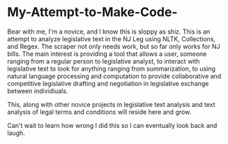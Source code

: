 # My-Attempt-to-Make-Code-

Bear with me, I'm a novice, and I know this is sloppy as shiz. This is an attempt to analyze legislative text in the NJ Leg using NLTK, Collections, and Regex. The scraper not only needs work, but so far only works for NJ bills. The main interest is providing a tool that allows a user, someone ranging from a regular person to legislative analyst, to interact with legislative text to look for anything ranging from summarization, to using natural language processing and computation to provide collaborative and competitive legislative drafting and negotiation in legislative exchange between individiuals. 

This, along with other novice projects in legislative text analysis and text analysis of legal terms and conditions will reside here and grow. 

Can't wait to learn how wrong I did this so I can eventually look back and laugh. 
